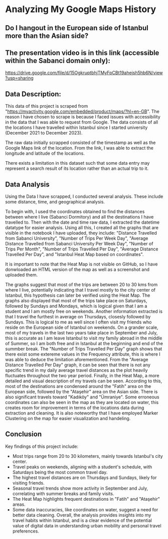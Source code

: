 # Analyzing My Google Maps History
## Do I hangout in the European side of Istanbul more than the Asian side?

## The presentation video is in this link (accessible within the Sabanci domain only):
https://drive.google.com/file/d/15OgkruptbhjTMyFpCBt19ahejsh5hb6N/view?usp=sharing

## Data Description:
This data of this project is scraped from "https://myactivity.google.com/embedded/product/maps/?hl=en-GB". The reason I have chosen to scrape is because I faced issues with accessibility in the data that I was able to request from Google. The data consists of all the locations I have travelled within Istanbul since I started university (December 2021 to December 2023).

The raw data initially scrapped consisted of the timestamp as well as the Google Maps link of the location. From the link, I was able to extract the longitude and latitude of the locations.

There exists a limitation in this dataset such that some data entry may represent a search result of its location rather than an actual trip to it.


## Data Analysis
Using the Data I have scrapped, I conducted several analysis. These include some distance, time, and geographical analysis.

To begin with, I used the coordinates obtained to find the distances between where I live (Sabanci Dormitory) and all the destinations I have travelled to. Then with the date and time raw data, I extracted the datetime datatype for easier analysis. Using all this, I created all the graphs that are visible in the notebook I have uploaded, they include: "Distance Travelled from Sabanci University", "Number of Trips Per Week Day", "Average Distance Travelled from Sabanci University Per Week Day", "Number of Trips Per Month", "Number of Trips Travelled Per Day", "Average Distance Travelled Per Day", and "Istanbul Heat Map based on coordinates".

It is important to note that the Heat Map is not visible on GitHub, so I have donwloaded an HTML version of the map as well as a screenshot and uploaded them.

The graphs suggest that most of the trips are between 20 to 30 kms from where I live, potentially indicating that I travel mostly to the city center of Istanbul, this hypothesis can later be verified using the Heat Map. The graphs also displayed that most of the trips take place on Saturdays, followed by Sundays and Mondays, which is logical given that I am a student and I am mostly free on weekends. Another information extracted is that I travel the furthest in average on Thursdays, closesly followed by Sundays. This is logical to me as well since I often visit my friends who reside on the European side of Istanbul on weekends. On a grander scale, most of my travels in the last two years take place in September and July, this is accurate as I am leave Istanbul to visit my family abroad in the middle of Summer, so I am both free and in Istanbul at the beginning and end of the summber break. The "Number of Trips Travelled Per Day" graph shows that there exist some extereme values in the Frequency attribute, this is where I was able to deduce the limitation aforementioned. From the "Average Distance Travelled Per Day" graph, it can be seen that there is not any specific trend in my daily average travel distances as the plot heavily fluctuates throughout the two year period. Finally, in the Heat Map, a more detailed and visual description of my travels can be seen. According to this, most of the destinations are condensed around the "Fatih" area on the European side, followed by the "Ataşehir" area on the Asian side. There is also significant travels toward "Kadıköy" and "Ümraniye". Some erroneous coordinates can also be seen in the map as they are located on water, this creates room for improvement in terms of the locations data during extraction and cleaning. It is also noteworthy that I have employed Marker Clustering on the map for easier visualization and handeling.

## Conclusion
Key findings of this project include:
- Most trips range from 20 to 30 kilometers, mainly towards Istanbul's city center.
- Travel peaks on weekends, aligning with a student's schedule, with Saturdays being the most common travel day.
- The highest travel distances are on Thursdays and Sundays, likely for visiting friends.
- Seasonal travel trends show more activity in September and July, correlating with summer breaks and family visits.
- The Heat Map highlights frequent destinations in "Fatih" and "Ataşehir" areas.
- Some data inaccuracies, like coordinates on water, suggest a need for better data cleaning.
Overall, the analysis provides insights into my travel habits within Istanbul, and is a clear evidence of the potential value of digital data in understanding urban mobility and personal travel preferences.
